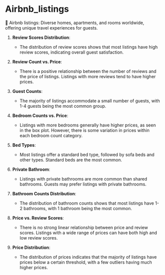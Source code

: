 # Airbnb_listings
🏡 Airbnb listings: Diverse homes, apartments, and rooms worldwide, offering unique travel experiences for guests.
1. **Review Scores Distribution**:
   - The distribution of review scores shows that most listings have high review scores, indicating overall guest satisfaction.

2. **Review Count vs. Price**:
   - There is a positive relationship between the number of reviews and the price of listings. Listings with more reviews tend to have higher prices.

3. **Guest Counts**:
   - The majority of listings accommodate a small number of guests, with 1-4 guests being the most common group.

4. **Bedroom Counts vs. Price**:
   - Listings with more bedrooms generally have higher prices, as seen in the box plot. However, there is some variation in prices within each bedroom count category.

5. **Bed Types**:
   - Most listings offer a standard bed type, followed by sofa beds and other types. Standard beds are the most common.

6. **Private Bathroom**:
   - Listings with private bathrooms are more common than shared bathrooms. Guests may prefer listings with private bathrooms.

7. **Bathroom Counts Distribution**:
   - The distribution of bathroom counts shows that most listings have 1-2 bathrooms, with 1 bathroom being the most common.

8. **Price vs. Review Scores**:
   - There is no strong linear relationship between price and review scores. Listings with a wide range of prices can have both high and low review scores.

9. **Price Distribution**:
   - The distribution of prices indicates that the majority of listings have prices below a certain threshold, with a few outliers having much higher prices.

